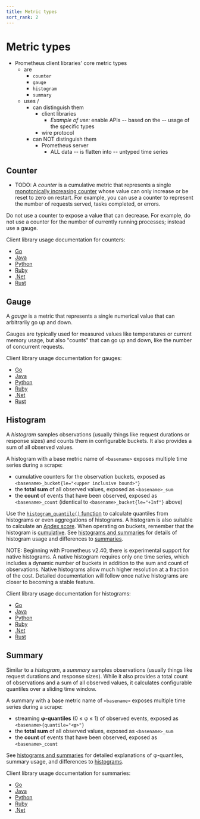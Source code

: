 ```yaml
---
title: Metric types
sort_rank: 2
---
```


# Metric types

* Prometheus client libraries' core metric types
  * are
    * `counter`
    * `gauge`
    * `histogram`
    * `summary`
  * uses /
    * can distinguish them
      * client libraries
        * _Example of use:_ enable APIs -- based on the -- usage of the specific types
      * wire protocol 
    * can NOT distinguish them
      * Prometheus server
        * ALL data -- is flatten into -- untyped time series

## Counter

* TODO:
A _counter_ is a cumulative metric that represents a single [monotonically 
increasing counter](https://en.wikipedia.org/wiki/Monotonic_function) whose
value can only increase or be reset to zero on restart. For example, you can
use a counter to represent the number of requests served, tasks completed, or
errors.

Do not use a counter to expose a value that can decrease. For example, do not
use a counter for the number of currently running processes; instead use a gauge.

Client library usage documentation for counters:

   * [Go](http://godoc.org/github.com/prometheus/client_golang/prometheus#Counter)
   * [Java](https://github.com/prometheus/client_java#counter)
   * [Python](https://prometheus.github.io/client_python/instrumenting/counter/)
   * [Ruby](https://github.com/prometheus/client_ruby#counter)
   * [.Net](https://github.com/prometheus-net/prometheus-net#counters)
   * [Rust](https://docs.rs/prometheus-client/latest/prometheus_client/metrics/counter/index.html)

## Gauge

A _gauge_ is a metric that represents a single numerical value that can
arbitrarily go up and down.

Gauges are typically used for measured values like temperatures or current
memory usage, but also "counts" that can go up and down, like the number of
concurrent requests.

Client library usage documentation for gauges:

   * [Go](http://godoc.org/github.com/prometheus/client_golang/prometheus#Gauge)
   * [Java](https://github.com/prometheus/client_java#gauge)
   * [Python](https://prometheus.github.io/client_python/instrumenting/gauge/)
   * [Ruby](https://github.com/prometheus/client_ruby#gauge)
   * [.Net](https://github.com/prometheus-net/prometheus-net#gauges)
   * [Rust](https://docs.rs/prometheus-client/latest/prometheus_client/metrics/gauge/index.html)

## Histogram

A _histogram_ samples observations (usually things like request durations or
response sizes) and counts them in configurable buckets. It also provides a sum
of all observed values.

A histogram with a base metric name of `<basename>` exposes multiple time series
during a scrape:

  * cumulative counters for the observation buckets, exposed as `<basename>_bucket{le="<upper inclusive bound>"}`
  * the **total sum** of all observed values, exposed as `<basename>_sum`
  * the **count** of events that have been observed, exposed as `<basename>_count` (identical to `<basename>_bucket{le="+Inf"}` above)

Use the
[`histogram_quantile()` function](/docs/prometheus/latest/querying/functions/#histogram_quantile)
to calculate quantiles from histograms or even aggregations of histograms. A
histogram is also suitable to calculate an
[Apdex score](http://en.wikipedia.org/wiki/Apdex). When operating on buckets,
remember that the histogram is
[cumulative](https://en.wikipedia.org/wiki/Histogram#Cumulative_histogram). See
[histograms and summaries](/docs/practices/histograms) for details of histogram
usage and differences to [summaries](#summary).

NOTE: Beginning with Prometheus v2.40, there is experimental support for native
histograms. A native histogram requires only one time series, which includes a
dynamic number of buckets in addition to the sum and count of
observations. Native histograms allow much higher resolution at a fraction of
the cost. Detailed documentation will follow once native histograms are closer
to becoming a stable feature.

Client library usage documentation for histograms:

   * [Go](http://godoc.org/github.com/prometheus/client_golang/prometheus#Histogram)
   * [Java](https://github.com/prometheus/client_java#histogram)
   * [Python](https://prometheus.github.io/client_python/instrumenting/histogram/)
   * [Ruby](https://github.com/prometheus/client_ruby#histogram)
   * [.Net](https://github.com/prometheus-net/prometheus-net#histogram)
   * [Rust](https://docs.rs/prometheus-client/latest/prometheus_client/metrics/histogram/index.html)

## Summary

Similar to a _histogram_, a _summary_ samples observations (usually things like
request durations and response sizes). While it also provides a total count of
observations and a sum of all observed values, it calculates configurable
quantiles over a sliding time window.

A summary with a base metric name of `<basename>` exposes multiple time series
during a scrape:

  * streaming **φ-quantiles** (0 ≤ φ ≤ 1) of observed events, exposed as `<basename>{quantile="<φ>"}`
  * the **total sum** of all observed values, exposed as `<basename>_sum`
  * the **count** of events that have been observed, exposed as `<basename>_count`

See [histograms and summaries](/docs/practices/histograms) for
detailed explanations of φ-quantiles, summary usage, and differences
to [histograms](#histogram).

Client library usage documentation for summaries:

   * [Go](http://godoc.org/github.com/prometheus/client_golang/prometheus#Summary)
   * [Java](https://github.com/prometheus/client_java#summary)
   * [Python](https://prometheus.github.io/client_python/instrumenting/summary/)
   * [Ruby](https://github.com/prometheus/client_ruby#summary)
   * [.Net](https://github.com/prometheus-net/prometheus-net#summary)
